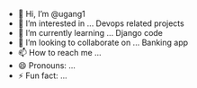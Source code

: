 - 👋 Hi, I’m @ugang1
- 👀 I’m interested in ... Devops related projects   
- 🌱 I’m currently learning ... Django code
- 💞️ I’m looking to collaborate on ... Banking app 
- 📫 How to reach me ... 
- 😄 Pronouns: ...
- ⚡ Fun fact: ...

<!---
ugang1/ugang1 is a ✨ special ✨ repository because its `README.md` (this file) appears on your GitHub profile.
You can click the Preview link to take a look at your changes.
--->
